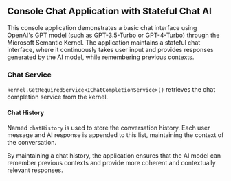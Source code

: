 ﻿## Console Chat Application with Stateful Chat AI

This console application demonstrates a basic chat interface using OpenAI's GPT model (such as GPT-3.5-Turbo or GPT-4-Turbo) through the Microsoft Semantic Kernel. The application maintains a stateful chat interface, where it continuously takes user input and provides responses generated by the AI model, while remembering previous contexts.
### Chat Service
`kernel.GetRequiredService<IChatCompletionService>()` retrieves the chat completion service from the kernel.

#### Chat History
Named `chatHistory` is used to store the conversation history. Each user message and AI response is appended to this list, maintaining the context of the conversation.

By maintaining a chat history, the application ensures that the AI model can remember previous contexts and provide more coherent and contextually relevant responses.